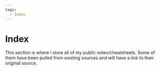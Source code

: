 ```yaml
---
tags:
  - Index
---
```


# Index

This section is where I store all of my public notes/cheatsheets. Some of them have been pulled from existing sources and will have a link to their original source.

<!-- ## Glossary

There are some terms used throughout this website that make understanding the content rather difficult if you're not familiar with them. So, I've created the following "glossary/legend" to help when you find a term you're unfamiliar with.

|   Word    | Description/Definition                                                                                                   |
| :-------: | ------------------------------------------------------------------------------------------------------------------------ |
| **Index** | A page that serves as the start of a section, sometimes with a table of contents or links to content within the section. | -->

<!-- This section serves as a table of contents for the various sub-sections that make up my notes.

- [API](API/index.md)
- [Software](Software/index.md)
  - [CLI](Software/CLI/index.md)
  - [Apps](Software/Apps/index.md)
    - [VSCode Extensions](Software/Apps/VSCode/Extensions.md)
    - [VSCode Shortcuts](Software/Apps/VSCode/Shortcuts.md) -->

<!--
- Development
  - [Badges][57]
- [Cheatsheets][56] - Roughly one page of tips/tricks for a wide variety of topics.
  - [Ansible][0]
  - API
    - [GraphQL][1]
    - [HTTP Status][2]
    - [Rest API][3]
  - Apps
    - [VSCode][4]
  - C-Like
    - [Go][5]
  - [CLI][6]
  - Config
    - [Dhall][7]
  - [CSS][8]
  - Databases
    - [MongoDB][9]
    - [MySQL][10]
  - Development
    - [Licenses][11]
    - [Semver][12]
  - DevOps
    - [Docker Compose][13]
    - [Dockerfile][14]
  - [Extensions][15]
  - Git
    - [Git Branch][16]
    - [Git Extras][17]
    - [Git Log Format][18]
    - [Git Log][19]
    - [Git Revisions][20]
    - [Git Tricks][21]
  - [HTML][22]
  - [Java and JVMs][23]
  - JavaScript
    - [Canvas][24]
    - [ES6][25]
    - [NPM][26]
    - [Web Workers][27]
  - [Jekyll][28]
  - JavaScript Libraries
    - [Gremlins][29]
    - [Jest][30]
    - [Moment][31]
    - [ShellJS][32]
    - [TypeScript][33]
    - [WebPack][34]
    - [Yarn][35]
  - Linux
    - [Pacman][36]
    - [Ubuntu][37]
  - MacOS
    - [AppleScript][38]
    - [OSX][39]
  - [Markup][40]
  - NodeJS
    - [FS][41]
    - [Path][42]
    - [Process][43]
    - [Stream][44]
    - [NodeJS][45]
    - [Package-json][46]
  - Others
    - [Badges][47]
    - [Gmail][49]
    - [Regexp][50]
    - [Social Images][51]
    - [Unicode][52]
  - [Python][53]
- [Infrastructure][54]
  - [Blogging][55]

[0]: /notes/cheatsheets/Ansible/ansible.md
[1]: /notes/cheatsheets/API/graphql.md
[2]: /notes/cheatsheets/API/http-status.md
[3]: /notes/cheatsheets/API/rest-api.md
[4]: /notes/cheatsheets/Apps/vscode.md
[5]: /notes/cheatsheets/C-Like/go.md
[6]: /notes/cheatsheets/CLI/command_line.md
[7]: /notes/cheatsheets/Config/dhall.md
[8]: /notes/cheatsheets/CSS/bootstrap.md
[9]: /notes/cheatsheets/Databases/mongodb.md
[10]: /notes/cheatsheets/Databases/mysql.md
[11]: /notes/cheatsheets/Development/licenses.md
[12]: /notes/cheatsheets/Development/semver.md
[13]: /notes/cheatsheets/DevOps/docker-compose.md
[14]: /notes/cheatsheets/DevOps/dockerfile.md
[15]: /notes/cheatsheets/Extensions/enmeti.md
[16]: /notes/cheatsheets/Git/git-branch.md
[17]: /notes/cheatsheets/Git/git-extras.md
[18]: /notes/cheatsheets/Git/git-log-format.md
[19]: /notes/cheatsheets/Git/git-log.md
[20]: /notes/cheatsheets/Git/git-revisions.md
[21]: /notes/cheatsheets/Git/git-tricks.md
[22]: /notes/cheatsheets/HTML/html.md
[23]: /notes/cheatsheets/Java-n-JVM/kotlin.md
[24]: /notes/cheatsheets/JavaScript/canvas.md
[25]: /notes/cheatsheets/JavaScript/es6.md
[26]: /notes/cheatsheets/JavaScript/npm.md
[27]: /notes/cheatsheets/JavaScript/web-workers.md
[28]: /notes/cheatsheets/Jekyll/jekyll.md
[29]: /notes/cheatsheets/js-libs/gremlins.md
[30]: /notes/cheatsheets/js-libs/jest.md
[31]: /notes/cheatsheets/js-libs/moment.md
[32]: /notes/cheatsheets/js-libs/shelljs.md
[33]: /notes/cheatsheets/js-libs/typescript.md
[34]: /notes/cheatsheets/js-libs/webpack.md
[35]: /notes/cheatsheets/js-libs/yarn.md
[36]: /notes/cheatsheets/Linux/pacman.md
[37]: /notes/cheatsheets/Linux/ubuntu.md
[38]: /notes/cheatsheets/macOS/applescript.md
[39]: /notes/cheatsheets/macOS/osx.md
[40]: /notes/cheatsheets/Markup/yaml.md
[41]: /notes/cheatsheets/NodeJS/nodejs-fs.md
[42]: /notes/cheatsheets/NodeJS/nodejs-path.md
[43]: /notes/cheatsheets/NodeJS/nodejs-process.md
[44]: /notes/cheatsheets/NodeJS/nodejs-stream.md
[45]: /notes/cheatsheets/NodeJS/nodejs.md
[46]: /notes/cheatsheets/NodeJS/package.json.md
[47]: /notes/cheatsheets/Others/badges.md
[49]: /notes/cheatsheets/Others/gmail.md
[50]: /notes/cheatsheets/Others/regexp.md
[51]: /notes/cheatsheets/Others/social-images.md
[52]: /notes/cheatsheets/Others/unicode.md
[53]: /notes/cheatsheets/Python/python.md
[54]: /notes/infrastructure/index.md
[55]: /notes/infrastructure/blog/new-post.md
[56]: /notes/cheatsheets/index.md
[57]: /notes/development/Badges.md -->
